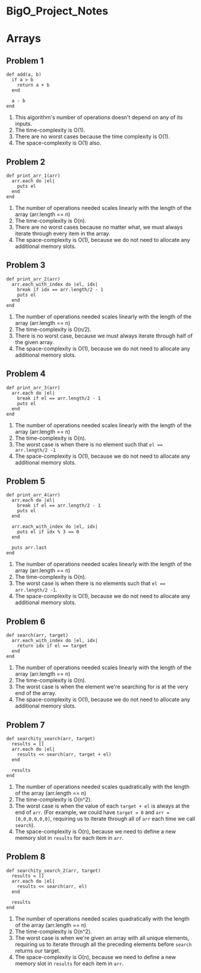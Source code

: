 # BigO_Project_Notes

# Arrays
## Problem 1
```(ruby)
def add(a, b)
  if a > b
    return a + b
  end

  a - b
end
```
1. This algorithm's number of operations doesn't depend on any of its inputs.
2. The time-complexity is O(1).
3. There are no worst cases because the time complexity is O(1).
4. The space-complexity is O(1) also.

## Problem 2
```(ruby)
def print_arr_1(arr)
  arr.each do |el|
    puts el
  end
end
```
1. The number of operations needed scales linearly with the length of the array (arr.length == n)
2. The time-complexity is O(n).
3. There are no worst cases because no matter what, we must always iterate through every item in the array.
4. The space-complexity is O(1), because we do not need to allocate any additional memory slots.

## Problem 3
```(ruby)
def print_arr_2(arr)
  arr.each_with_index do |el, idx|
    break if idx == arr.length/2 - 1
    puts el
  end
end
```
1. The number of operations needed scales linearly with the length of the array (arr.length == n)
2. The time-complexity is O(n/2).
3. There is no worst case, because we must always iterate through half of the given array.
4. The space-complexity is O(1), because we do not need to allocate any additional memory slots.

## Problem 4
```(ruby)
def print_arr_3(arr)
  arr.each do |el|
    break if el == arr.length/2 - 1
    puts el
  end
end
```
1. The number of operations needed scales linearly with the length of the array (arr.length == n)
2. The time-complexity is O(n).
3. The worst case is when there is no element such that `el == arr.length/2 -1`
4. The space-complexity is O(1), because we do not need to allocate any additional memory slots.

## Problem 5
```(ruby)
def print_arr_4(arr)
  arr.each do |el|
    break if el == arr.length/2 - 1
    puts el
  end

  arr.each_with_index do |el, idx|
    puts el if idx % 3 == 0
  end

  puts arr.last
end
```
1. The number of operations needed scales linearly with the length of the array (arr.length == n)
2. The time-complexity is O(n).
3. The worst case is when there is no elements such that `el == arr.length/2 -1`.
4. The space-complexity is O(1), because we do not need to allocate any additional memory slots.

## Problem 6
```(ruby)
def search(arr, target)
  arr.each_with_index do |el, idx|
    return idx if el == target
  end
end
```
1. The number of operations needed scales linearly with the length of the array (arr.length == n)
2. The time-complexity is O(n).
3. The worst case is when the element we're searching for is at the very end of the array.
4. The space-complexity is O(1), because we do not need to allocate any additional memory slots.


## Problem 7
```(ruby)
def searchity_search(arr, target)
  results = []
  arr.each do |el|
    results << search(arr, target + el)
  end

  results  
end
```
1. The number of operations needed scales quadratically with the length of the array (arr.length == n)
2. The time-complexity is O(n^2).
3. The worst case is when the value of each `target + el` is always at the end of `arr`. (For example, we could have `target = 0` and `arr = [0,0,0,0,0,0]`, requiring us to iterate through all of `arr` each time we call `search`).
4. The space-complexity is O(n), because we need to define a new memory slot in `results` for each item in `arr`.

## Problem 8
```(ruby)
def searchity_search_2(arr, target)
  results = []
  arr.each do |el|
    results << search(arr, el)
  end

  results  
end
```
1. The number of operations needed scales quadratically with the length of the array (arr.length == n)
2. The time-complexity is O(n^2).
3. The worst case is when we're given an array with all unique elements, requiring us to iterate through all the preceding elements before `search` returns our target.
4. The space-complexity is O(n), because we need to define a new memory slot in `results` for each item in `arr`.
